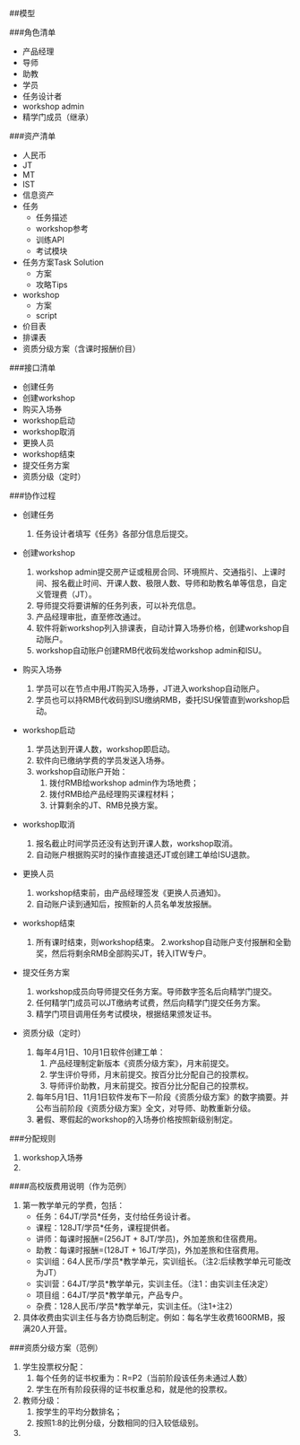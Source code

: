 ##模型


###角色清单
* 产品经理
* 导师
* 助教
* 学员
* 任务设计者
* workshop admin
* 精学门成员（继承）

###资产清单
* 人民币
* JT
* MT
* IST
* 信息资产
* 任务
    * 任务描述
    * workshop参考
    * 训练API
    * 考试模块
* 任务方案Task Solution
    * 方案
    * 攻略Tips
* workshop
    * 方案
    * script
* 价目表
* 排课表
* 资质分级方案（含课时报酬价目）

###接口清单
* 创建任务
* 创建workshop
* 购买入场券
* workshop启动
* workshop取消
* 更换人员
* workshop结束
* 提交任务方案
* 资质分级（定时）

###协作过程
* 创建任务
    1. 任务设计者填写《任务》各部分信息后提交。

* 创建workshop
    1. workshop admin提交房产证或租房合同、环境照片、交通指引、上课时间、报名截止时间、开课人数、极限人数、导师和助教名单等信息，自定义管理费（JT）。
    2. 导师提交将要讲解的任务列表，可以补充信息。
    3. 产品经理审批，直至修改通过。
    4. 软件将新workshop列入排课表，自动计算入场券价格，创建workshop自动账户。
    5. workshop自动账户创建RMB代收码发给workshop admin和ISU。

* 购买入场券
    1. 学员可以在节点中用JT购买入场券，JT进入workshop自动账户。
    3. 学员也可以持RMB代收码到ISU缴纳RMB，委托ISU保管直到workshop启动。

* workshop启动
    1. 学员达到开课人数，workshop即启动。
    2. 软件向已缴纳学费的学员发送入场券。
    3. workshop自动账户开始：
        1. 拨付RMB给workshop admin作为场地费；
        2. 拨付RMB给产品经理购买课程材料；
        3. 计算剩余的JT、RMB兑换方案。
    
* workshop取消
    1. 报名截止时间学员还没有达到开课人数，workshop取消。
    2. 自动账户根据购买时的操作直接退还JT或创建工单给ISU退款。

* 更换人员
    1. workshop结束前，由产品经理签发《更换人员通知》。
    2. 自动账户读到通知后，按照新的人员名单发放报酬。

* workshop结束
    1. 所有课时结束，则workshop结束。
    2.workshop自动账户支付报酬和全勤奖，然后将剩余RMB全部购买JT，转入ITW专户。

* 提交任务方案
    1. workshop成员向导师提交任务方案。导师数字签名后向精学门提交。
    2. 任何精学门成员可以JT缴纳考试费，然后向精学门提交任务方案。
    3. 精学门项目调用任务考试模块，根据结果颁发证书。

* 资质分级（定时）
    1. 每年4月1日、10月1日软件创建工单：
        1. 产品经理制定新版本《资质分级方案》，月末前提交。
        2. 学生评价导师，月末前提交。按百分比分配自己的投票权。
        3. 导师评价助教，月末前提交。按百分比分配自己的投票权。
    2. 每年5月1日、11月1日软件发布下一阶段《资质分级方案》的数字摘要。并公布当前阶段《资质分级方案》全文，对导师、助教重新分级。
    3. 暑假、寒假起的workshop的入场券价格按照新级别制定。

###分配规则
1. workshop入场券
2. 

####高校版费用说明（作为范例）
1. 第一教学单元的学费，包括：
	* 任务：64JT/学员*任务，支付给任务设计者。
	* 课程：128JT/学员*任务，课程提供者。
	* 讲师：每课时报酬=(256JT + 8JT/学员)，外加差旅和住宿费用。  
	* 助教：每课时报酬=(128JT + 16JT/学员)，外加差旅和住宿费用。
	* 实训组：64人民币/学员*教学单元，实训组长。（注2:后续教学单元可能改为JT）
	* 实训营：64JT/学员*教学单元，实训主任。（注1：由实训主任决定）
	* 项目组：64JT/学员*教学单元，产品专户。
	* 杂费：128人民币/学员*教学单元，实训主任。（注1+注2）
2. 具体收费由实训主任与各方协商后制定。例如：每名学生收费1600RMB，报满20人开营。

###资质分级方案（范例）
1. 学生投票权分配：
    1. 每个任务的证书权重为：R=P2（当前阶段该任务未通过人数）
    2. 学生在所有阶段获得的证书权重总和，就是他的投票权。
2. 教师分级：
    1. 按学生的平均分数排名；
    2. 按照1:8的比例分级，分数相同的归入较低级别。
2. 
